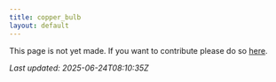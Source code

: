 ```yaml
---
title: copper_bulb
layout: default
---
```


This page is not yet made. If you want to contribute please do so [here](https://github.com/CrazyH2/Bigstone/blob/wiki/components/copper_bulb.md).

_Last updated: 2025-06-24T08:10:35Z_
